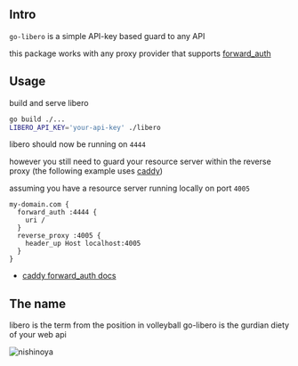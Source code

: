 
## Intro

`go-libero` is a simple API-key based guard to any API 

this package works with any proxy provider that supports [forward_auth](https://docs.goauthentik.io/docs/providers/proxy/forward_auth)


## Usage

build and serve libero
```bash
go build ./...
LIBERO_API_KEY='your-api-key' ./libero
```

libero should now be running on `4444`

however you still need to guard your resource server within the reverse proxy (the following example uses [caddy](https://caddyserver.com/))

assuming you have a resource server running locally on port `4005`

```Caddyfile
my-domain.com {
  forward_auth :4444 {
    uri /
  }
  reverse_proxy :4005 {
    header_up Host localhost:4005
  }
}
```
- [caddy forward_auth docs](https://caddyserver.com/docs/caddyfile/directives/forward_auth)

## The name
libero is the term from the position in volleyball
go-libero is the gurdian diety of your web api

![nishinoya](https://images-wixmp-ed30a86b8c4ca887773594c2.wixmp.com/f/631d6f5e-298e-49cf-a4d7-42c35ed82c14/dfkid50-98bacc47-a142-4362-b242-71dd8f5c609d.jpg/v1/fill/w_1280,h_1230,q_75,strp/nishinoya_haikyuu_by_racooncake_dfkid50-fullview.jpg?token=eyJ0eXAiOiJKV1QiLCJhbGciOiJIUzI1NiJ9.eyJzdWIiOiJ1cm46YXBwOjdlMGQxODg5ODIyNjQzNzNhNWYwZDQxNWVhMGQyNmUwIiwiaXNzIjoidXJuOmFwcDo3ZTBkMTg4OTgyMjY0MzczYTVmMGQ0MTVlYTBkMjZlMCIsIm9iaiI6W1t7ImhlaWdodCI6Ijw9MTIzMCIsInBhdGgiOiJcL2ZcLzYzMWQ2ZjVlLTI5OGUtNDljZi1hNGQ3LTQyYzM1ZWQ4MmMxNFwvZGZraWQ1MC05OGJhY2M0Ny1hMTQyLTQzNjItYjI0Mi03MWRkOGY1YzYwOWQuanBnIiwid2lkdGgiOiI8PTEyODAifV1dLCJhdWQiOlsidXJuOnNlcnZpY2U6aW1hZ2Uub3BlcmF0aW9ucyJdfQ.9sglUZnRVsyFhMaOC4ArzUal_9_t5cbFkKRSWsktGYo)

